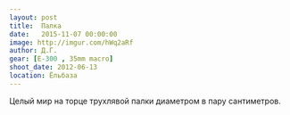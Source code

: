 ```yaml
---
layout: post
title:  Палка
date:   2015-11-07 00:00:00
image: http://imgur.com/hWq2aRf
author: Д.Г.
gear: [E-300 , 35mm macro]
shoot_date: 2012-06-13
location: Ёльбаза
---
```


Целый мир на торце трухлявой палки диаметром в пару сантиметров.
